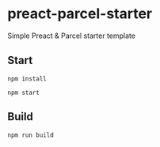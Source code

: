# preact-parcel-starter

Simple Preact & Parcel starter template

## Start
`npm install`

`npm start`

## Build
`npm run build`
